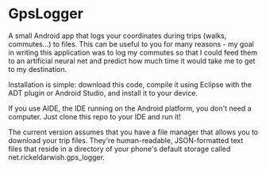GpsLogger
=========

A small Android app that logs your coordinates during trips (walks, commutes...) to files. This can be useful to you for many reasons - my goal in writing this application was to log my commutes so that I could feed them to an artificial neural net and predict how much time it would take me to get to my destination.

Installation is simple: download this code, compile it using Eclipse with the ADT plugin or Android Studio, and install it to your device.

If you use AIDE, the IDE running on the Android platform, you don't need a computer. Just clone this repo to your IDE and run it!

The current version assumes that you have a file manager that allows you to download your trip files. They're human-readable, JSON-formatted text files that reside in a directory of your phone's default storage called net.rickeldarwish.gps_logger.
